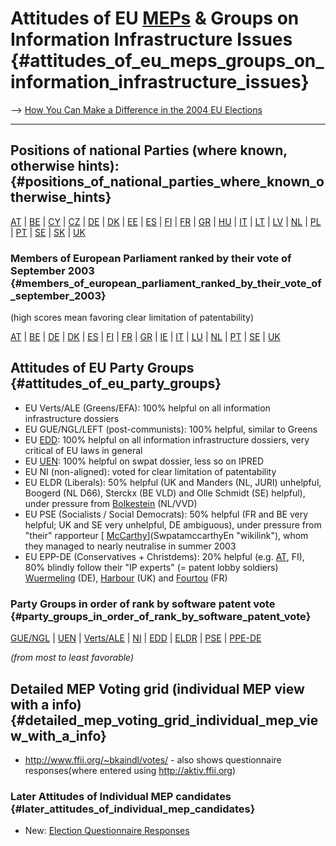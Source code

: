 # Attitudes of EU [MEPs](MEPs "wikilink") & Groups on Information Infrastructure Issues {#attitudes_of_eu_meps_groups_on_information_infrastructure_issues}

\--\> [ How You Can Make a Difference in the 2004 EU
Elections](ElectAct0405En "wikilink")

------------------------------------------------------------------------

## Positions of national Parties (where known, otherwise hints): {#positions_of_national_parties_where_known_otherwise_hints}

[ AT](ElectAtPart0405De "wikilink") \| [
BE](ElectBePart0405En "wikilink") \|
[CY](http://epatents.hellug.gr/ "wikilink") \|
[CZ](http://patenty.modry.cz/index.php?page_id=8 "wikilink") \| [
DE](ElectDePart0405De "wikilink") \| [ DK](ElectDkPart0405En "wikilink")
\| [ EE](ElectEePart0405En "wikilink") \| [
ES](ElectAct0405Es "wikilink") \|
[FI](http://effi.org/julkaisut/muut/eu-vaalikone-2004.html "wikilink")
\| [ FR](ElectFrPart0405Fr "wikilink") \|
[GR](http://epatents.hellug.gr/ "wikilink") \| [
HU](ElectHuPart0405En "wikilink") \| [ IT](ElectItPart0405En "wikilink")
\| [ LT](ElectLtPart0405En "wikilink") \| [
LV](ElectLvPart0405En "wikilink") \| [ NL](ElectNlPart0405Nl "wikilink")
\| [ PL](ElectAct0405Pl "wikilink") \| [
PT](ElectPtPart0405Pt "wikilink") \| [ SE](ElectSePart0405Sv "wikilink")
\|
[SK](http://www.linux.sk/tiki-read_article.php?articleId=535 "wikilink")
\| [ UK](ElectUkPart0405En "wikilink")

### Members of European Parliament ranked by their vote of September 2003 {#members_of_european_parliament_ranked_by_their_vote_of_september_2003}

(high scores mean favoring clear limitation of patentability)

[AT](http://beauprez.net/softpat/lobbybase/search.php?region=&country=AT "wikilink")
\|
[BE](http://beauprez.net/softpat/lobbybase/search.php?region=&country=BE "wikilink")
\|
[DE](http://beauprez.net/softpat/lobbybase/search.php?region=&country=DE "wikilink")
\|
[DK](http://beauprez.net/softpat/lobbybase/search.php?region=&country=DK "wikilink")
\|
[ES](http://beauprez.net/softpat/lobbybase/search.php?region=&country=ES "wikilink")
\|
[FI](http://beauprez.net/softpat/lobbybase/search.php?region=&country=FI "wikilink")
\|
[FR](http://beauprez.net/softpat/lobbybase/search.php?region=&country=FR "wikilink")
\|
[GR](http://beauprez.net/softpat/lobbybase/search.php?region=&country=GR "wikilink")
\|
[IE](http://beauprez.net/softpat/lobbybase/search.php?region=&country=IE "wikilink")
\|
[IT](http://beauprez.net/softpat/lobbybase/search.php?region=&country=IT "wikilink")
\|
[LU](http://beauprez.net/softpat/lobbybase/search.php?region=&country=LU "wikilink")
\|
[NL](http://beauprez.net/softpat/lobbybase/search.php?region=&country=NL "wikilink")
\|
[PT](http://beauprez.net/softpat/lobbybase/search.php?region=&country=PT "wikilink")
\|
[SE](http://beauprez.net/softpat/lobbybase/search.php?region=&country=SE "wikilink")
\|
[UK](http://beauprez.net/softpat/lobbybase/search.php?region=&country=UK "wikilink")

## Attitudes of EU Party Groups {#attitudes_of_eu_party_groups}

-   EU Verts/ALE (Greens/EFA): 100% helpful on all information
    infrastructure dossiers
-   EU GUE/NGL/LEFT (post-communists): 100% helpful, similar to Greens
-   EU [EDD](http://www.europarl.eu.int/edd/ "wikilink"): 100% helpful
    on all information infrastructure dossiers, very critical of EU laws
    in general
-   EU [UEN](http://www.europarl.eu.int/uen/ "wikilink"): 100% helpful
    on swpat dossier, less so on IPRED
-   EU NI (non-aligned): voted for clear limitation of patentability
-   EU ELDR (Liberals): 50% helpful (UK and Manders (NL, JURI)
    unhelpful, Boogerd (NL D66), Sterckx (BE VLD) and Olle Schmidt (SE)
    helpful), under pressure from [
    Bolkestein](SwpatbolkesteinEn "wikilink") (NL/VVD)
-   EU PSE (Socialists / Social Democrats): 50% helpful (FR and BE very
    helpful; UK and SE very unhelpful, DE ambiguous), under pressure
    from \"their\" rapporteur [
    [McCarthy](McCarthy "wikilink")](SwpatamccarthyEn "wikilink"), whom
    they managed to nearly neutralise in summer 2003
-   EU EPP-DE (Conservatives + Christdems): 20% helpful (e.g. [
    AT](ElectAtPart0405De "wikilink"), FI), 80% blindly follow their
    \"IP experts\" (= patent lobby soldiers) [
    Wuermeling](SwpatjwuermelingEn "wikilink") (DE), [
    Harbour](SwpatmharbourEn "wikilink") (UK) and [
    Fourtou](SwpatjfourtouEn "wikilink") (FR)

### Party Groups in order of rank by software patent vote {#party_groups_in_order_of_rank_by_software_patent_vote}

[GUE/NGL](http://beauprez.net/softpat/lobbybase/search.php?party=GUE/NGL "wikilink")
\|
[UEN](http://beauprez.net/softpat/lobbybase/search.php?party=UEN "wikilink")
\|
[Verts/ALE](http://beauprez.net/softpat/lobbybase/search.php?party=Verts/ALE "wikilink")
\|
[NI](http://beauprez.net/softpat/lobbybase/search.php?party=NI "wikilink")
\|
[EDD](http://beauprez.net/softpat/lobbybase/search.php?party=EDD "wikilink")
\|
[ELDR](http://beauprez.net/softpat/lobbybase/search.php?party=ELDR "wikilink")
\|
[PSE](http://beauprez.net/softpat/lobbybase/search.php?party=PSE "wikilink")
\|
[PPE-DE](http://beauprez.net/softpat/lobbybase/search.php?party=PPE-DE "wikilink")

*(from most to least favorable)*

## Detailed MEP Voting grid (individual MEP view with a info) {#detailed_mep_voting_grid_individual_mep_view_with_a_info}

-   <http://www.ffii.org/~bkaindl/votes/> - also shows questionnaire
    responses(where entered using <http://aktiv.ffii.org>)

### Later Attitudes of Individual MEP candidates {#later_attitudes_of_individual_mep_candidates}

-   New: [ Election Questionnaire
    Responses](ElectQuestResp0406En "wikilink")
